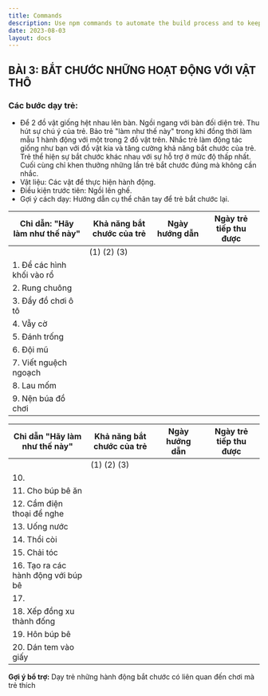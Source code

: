 ```yaml
---
title: Commands
description: Use npm commands to automate the build process and to keep track of dependencies.
date: 2023-08-03
layout: docs
---
```



## BÀI 3: BẮT CHƯỚC NHỮNG HOẠT ĐỘNG VỚI VẬT THÔ

### Các bước dạy trẻ:
* Để 2 đồ vật giống hệt nhau lên bàn. Ngồi ngang với bàn đối diện trẻ. Thu hút sự chú ý của trẻ. Bảo trẻ "làm như thế này" trong khi đồng thời làm mẫu 1 hành động với một trong 2 đồ vật trên. Nhắc trẻ làm động tác giống như bạn với đồ vật kia và tăng cường khả năng bắt chước của trẻ. Trẻ thể hiện sự bắt chước khác nhau với sự hỗ trợ ở mức độ thấp nhất. Cuối cùng chỉ khen thưởng những lần trẻ bắt chước đúng mà không cần nhắc.
* Vật liệu: Các vật để thực hiện hành động.
* Điều kiện trước tiên: Ngồi lên ghế.
* Gợi ý cách dạy: Hướng dẫn cụ thể chân tay để trẻ bắt chước lại.

| Chỉ dẫn: "Hãy làm như thế này" | Khả năng bắt chước của trẻ | Ngày hướng dẫn | Ngày trẻ tiếp thu được |
|--------------------------------|---------------------------|----------------|---------------------|
| | (1) (2) (3) | | |
| 1. Để các hình khối vào rổ | | | |
| 2. Rung chuông | | | |
| 3. Đẩy đồ chơi ô tô | | | |
| 4. Vẫy cờ | | | |
| 5. Đánh trống | | | |
| 6. Đội mũ | | | |
| 7. Viết nguệch ngoạch | | | |
| 8. Lau mốm | | | |
| 9. Nện búa đồ chơi | | | |

| Chỉ dẫn "Hãy làm như thế này" | Khả năng bắt chước của trẻ | Ngày hướng dẫn | Ngày trẻ tiếp thu được |
|--------------------------------|---------------------------|----------------|---------------------|
| | (1) (2) (3) | | |
| 10. | | | |
| 11. Cho búp bê ăn | | | |
| 12. Cầm điện thoại để nghe | | | |
| 13. Uống nước | | | |
| 14. Thổi còi | | | |
| 15. Chải tóc | | | |
| 16. Tạo ra các hành động với búp bê | | | |
| 17. | | | |
| 18. Xếp đồng xu thành đống | | | |
| 19. Hôn búp bê | | | |
| 20. Dán tem vào giấy | | | |

**Gợi ý bổ trợ:** Dạy trẻ những hành động bắt chước có liên quan đến chơi mà trẻ thích



